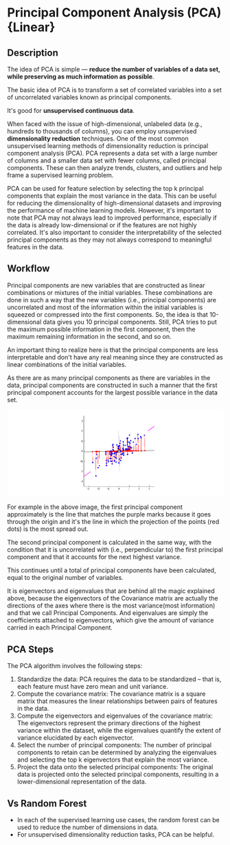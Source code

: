# Principal Component Analysis (PCA) {Linear}

## Description

The idea of PCA is simple — **reduce the number of variables of a data set, while preserving as much information as possible**.

The basic idea of PCA is to transform a set of correlated variables into a set of uncorrelated variables known as principal components.

It's good for **unsupervised continuous data**.

When faced with the issue of high-dimensional, unlabeled data (e.g., hundreds to thousands of columns), you can employ unsupervised **dimensionality reduction** techniques. One of the most common unsupervised learning methods of dimensionality reduction is principal component analysis (PCA). PCA represents a data set with a large number of columns and a smaller data set with fewer columns, called principal components. These can then analyze trends, clusters, and outliers and help frame a supervised learning problem.

PCA can be used for feature selection by selecting the top k principal components that explain the most variance in the data. This can be useful for reducing the dimensionality of high-dimensional datasets and improving the performance of machine learning models. However, it's important to note that PCA may not always lead to improved performance, especially if the data is already low-dimensional or if the features are not highly correlated. It's also important to consider the interpretability of the selected principal components as they may not always correspond to meaningful features in the data.

## Workflow

Principal components are new variables that are constructed as linear combinations or mixtures of the initial variables. These combinations are done in such a way that the new variables (i.e., principal components) are uncorrelated and most of the information within the initial variables is squeezed or compressed into the first components. So, the idea is that 10-dimensional data gives you 10 principal components. Still, PCA tries to put the maximum possible information in the first component, then the maximum remaining information in the second, and so on.

An important thing to realize here is that the principal components are less interpretable and don't have any real meaning since they are constructed as linear combinations of the initial variables.

As there are as many principal components as there are variables in the data, principal components are constructed in such a manner that the first principal component accounts for the largest possible variance in the data set.

![](principal_component_analysis/image1.gif)

For example in the above image, the first principal component approximately is the line that matches the purple marks because it goes through the origin and it's the line in which the projection of the points (red dots) is the most spread out.

The second principal component is calculated in the same way, with the condition that it is uncorrelated with (i.e., perpendicular to) the first principal component and that it accounts for the next highest variance.

This continues until a total of principal components have been calculated, equal to the original number of variables.

It is eigenvectors and eigenvalues that are behind all the magic explained above, because the eigenvectors of the Covariance matrix are actually the directions of the axes where there is the most variance(most information) and that we call Principal Components. And eigenvalues are simply the coefficients attached to eigenvectors, which give the amount of variance carried in each Principal Component.

## PCA Steps

The PCA algorithm involves the following steps:

1. Standardize the data: PCA requires the data to be standardized – that is, each feature must have zero mean and unit variance.
2. Compute the covariance matrix: The covariance matrix is a square matrix that measures the linear relationships between pairs of features in the data.
3. Compute the eigenvectors and eigenvalues of the covariance matrix: The eigenvectors represent the primary directions of the highest variance within the dataset, while the eigenvalues quantify the extent of variance elucidated by each eigenvector.
4. Select the number of principal components: The number of principal components to retain can be determined by analyzing the eigenvalues and selecting the top k eigenvectors that explain the most variance.
5. Project the data onto the selected principal components: The original data is projected onto the selected principal components, resulting in a lower-dimensional representation of the data.

## Vs Random Forest

- In each of the supervised learning use cases, the random forest can be used to reduce the number of dimensions in data.
- For unsupervised dimensionality reduction tasks, PCA can be helpful.
